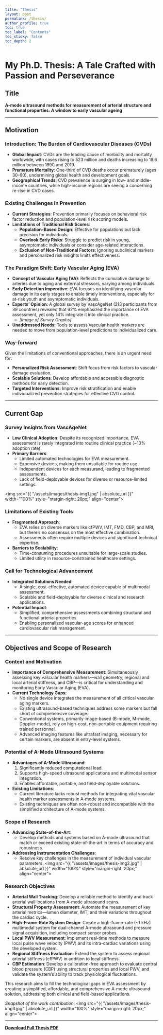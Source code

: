 ```yaml
---
title: "Thesis"
layout: post
permalink: /thesis/
author_profile: true
toc: true
toc_label: "Contents"
toc_sticky: false
toc_depth: 2
---
```


# My Ph.D. Thesis: A Tale Crafted with Passion and Perseverance

## Title
**A-mode ultrasound methods for measurement of arterial structure and functional properties: A window to early vascular ageing**

---

## Motivation

### **Introduction: The Burden of Cardiovascular Diseases (CVDs)**
- **Global Impact**: CVDs are the leading cause of morbidity and mortality worldwide, with cases rising to 523 million and deaths increasing to 18.6 million between 1990 and 2019.
- **Premature Mortality**: One-third of CVD deaths occur prematurely (ages 30–60), undermining global health and development goals.
- **Geographical Trends**: CVD prevalence is surging in low- and middle-income countries, while high-income regions are seeing a concerning re-rise in CVD cases.

### **Existing Challenges in Prevention**
- **Current Strategies**: Prevention primarily focuses on behavioral risk factor reduction and population-level risk scoring models.
- **Limitations of Traditional Risk Scores**:
  - **Population-Based Design**: Effective for populations but lack precision for individuals.
  - **Overlook Early Risks**: Struggle to predict risk in young, asymptomatic individuals or consider age-related interactions.
  - **Exclusion of Non-Traditional Factors**: Ignoring subclinical markers and personalized risk insights limits effectiveness.

### **The Paradigm Shift: Early Vascular Aging (EVA)**
- **Concept of Vascular Aging (VA)**: Reflects the cumulative damage to arteries due to aging and external stressors, varying among individuals.
- **Early Detection Imperative**: EVA focuses on identifying vascular damage in its early stages to enable timely interventions, especially for at-risk youth and asymptomatic individuals.
- **Experts’ Opinion**: A global survey by VascAgeNet (213 participants from 39 countries) revealed that 62% emphasized the importance of EVA assessment, yet only 14% integrate it into clinical practice.
  - *[Image of Survey Graphs]*
- **Unaddressed Needs**: Tools to assess vascular health markers are needed to move from population-level predictions to individualized care.

### **Way-forward**
Given the limitations of conventional approaches, there is an urgent need for:
- **Personalized Risk Assessment**: Shift focus from risk factors to vascular damage evaluation.
- **Scalable Solutions**: Develop affordable and accessible diagnostic methods for early detection.
- **Targeted Interventions**: Improve risk stratification and enable individualized prevention strategies for effective CVD control.

---

## Current Gap

### **Survey Insights from VascAgeNet**
- **Low Clinical Adoption**: Despite its recognized importance, EVA assessment is rarely integrated into routine clinical practice (~13% adoption rate).
- **Primary Barriers**:
  - Limited automated technologies for EVA measurement.
  - Expensive devices, making them unsuitable for routine use.
  - Independent devices for each measurand, leading to fragmented assessments.
  - Lack of field-deployable devices for diverse or resource-limited settings.
    
<img src="{{ "/assets/images/thesis-img1.jpg" | absolute_url }}" width="100%" style="margin-right: 20px;" align="center">

### **Limitations of Existing Tools**
- **Fragmented Approach**:
  - EVA relies on diverse markers like cfPWV, IMT, FMD, CBP, and MRI, but there’s no consensus on the most effective combination.
  - Assessments often require multiple devices and significant technical expertise.
- **Barriers to Scalability**:
  - Time-consuming procedures unsuitable for large-scale studies.
  - Limited utility in resource-constrained healthcare settings.

### **Call for Technological Advancement**
- **Integrated Solutions Needed**:
  - A single, cost-effective, automated device capable of multimodal assessment.
  - Scalable and field-deployable for diverse clinical and research applications.
- **Potential Impact**:
  - Simplified, comprehensive assessments combining structural and functional arterial properties.
  - Enabling personalized vascular-age scores for enhanced cardiovascular risk management.

---

## Objectives and Scope of Research

### **Context and Motivation**
- **Importance of Comprehensive Measurement**: Simultaneously assessing key vascular health markers—wall geometry, regional and local arterial stiffness, and CBP—is critical for understanding and monitoring Early Vascular Aging (EVA).
- **Current Technology Gaps**:
  - No single device integrates the measurement of all critical vascular aging markers.
  - Existing ultrasound-based techniques address some markers but fall short of comprehensive coverage.
  - Conventional systems, primarily image-based (B-mode, M-mode, Doppler-mode), rely on high-cost, non-portable equipment requiring trained personnel.
  - Advanced imaging features like ultrafast imaging, necessary for certain markers, are absent in entry-level systems.

### **Potential of A-Mode Ultrasound Systems**
- **Advantages of A-Mode Ultrasound**:
  1. Significantly reduced computational load.
  2. Supports high-speed ultrasound applications and multimodal sensor integration.
  3. Enables affordable, portable, and field-deployable solutions.
- **Existing Limitations**:
  - Current literature lacks robust methods for integrating vital vascular health marker assessments in A-mode systems.
  - Existing techniques are often non-robust and incompatible with the simplified architecture of A-mode systems.

### **Scope of Research**
- **Advancing State-of-the-Art**:
  - Develop methods and systems based on A-mode ultrasound that match or exceed existing state-of-the-art in terms of accuracy and robustness.
- **Addressing Instrumentation Challenges**:
  - Resolve key challenges in the measurement of individual vascular parameters.
<img src="{{ "/assets/images/thesis-img2.jpg" | absolute_url }}" width="100%" style="margin-right: 20px;" align="center">

### Research Objectives

- **Arterial Wall Tracking**: Develop a reliable method to identify and track arterial wall locations from A-mode ultrasound scans.
- **Structural Property Assessment**: Automate the measurement of key arterial metrics—lumen diameter, IMT, and their variations throughout the cardiac cycle.
- **High-Frame-Rate System Design**: Create a high-frame-rate (~1 kHz) multimodal system for dual-channel A-mode ultrasound and pressure signal acquisition, including compact sensor probes.
- **Local PWV Measurement**: Implement real-time methods to measure local pulse wave velocity (PWV) and its intra-cardiac variations using the developed system.
- **Regional Stiffness Evaluation**: Extend the system to assess regional arterial stiffness (cfPWV) in addition to local stiffness.
- **CBP Estimation**: Develop a calibration-free approach to evaluate central blood pressure (CBP) using structural properties and local PWV, and validate the system’s ability to track physiological fluctuations.

This research aims to fill the technological gaps in EVA assessment by creating a simplified, affordable, and comprehensive A-mode ultrasound solution, addressing both clinical and field-based applications.

*Snapshot of the work contribution:*
<img src="{{ "/assets/images/thesis-img3.jpg" | absolute_url }}" width="100%" style="margin-right: 20px;" align="center">

---


[**Download Full Thesis PDF**](assets/docs/thesis.pdf)
